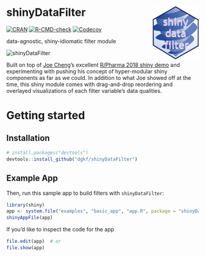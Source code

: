 
# shinyDataFilter <a href='https://github.com/dgkf/shinyDataFilter'><img src='man/figures/hex-shinyDataFilter.png' align="right" width="120" /></a>

<!-- badges: start -->

[![CRAN](https://img.shields.io/cran/v/shinyDataFilter.svg)](https://cran.r-project.org/package=shinyDataFilter)
[![R-CMD-check](https://github.com/dgkf/shinyDataFilter/workflows/R-CMD-check/badge.svg)](https://github.com/dgkf/shinyDataFilter/actions)
[![Codecov](https://img.shields.io/codecov/c/github/dgkf/shinyDataFilter/master.svg)](https://app.codecov.io/gh/dgkf/shinyDataFilter)
<!-- badges: end -->

data-agnostic, shiny-idiomatic filter module

![shinyDataFilter](https://user-images.githubusercontent.com/18220321/77127982-b6a9fe80-6a0b-11ea-8233-e77e0f362d70.gif)

Built on top of [Joe Cheng](https://github.com/jcheng5)’s excellent
[R/Pharma 2018 shiny demo](https://github.com/jcheng5/rpharma-demo) and
experimenting with pushing his concept of hyper-modular shiny components
as far as we could. In addition to what Joe showed off at the time, this
shiny module comes with drag-and-drop reordering and overlayed
visualizations of each filter variable’s data qualities.

# Getting started

## Installation

``` r
# install.packages("devtools")
devtools::install_github("dgkf/shinyDataFilter")
```

## Example App

Then, run this sample app to build filters with `shinyDataFilter`:

``` r
library(shiny)
app <- system.file("examples", "basic_app", "app.R", package = "shinyDataFilter")
shinyAppFile(app)
```

If you’d like to inspect the code for the app

``` r
file.edit(app)  # or
file.show(app)
```
